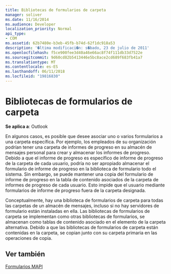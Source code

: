 ```yaml
---
title: Bibliotecas de formularios de carpeta
manager: soliver
ms.date: 11/16/2014
ms.audience: Developer
localization_priority: Normal
api_type:
- COM
ms.assetid: 62b7480e-b3eb-45fb-b74d-62f1dc918a53
description: '�ltima modificaci�n: s�bado, 23 de julio de 2011'
ms.openlocfilehash: f5ce900fee3d40a46e66ac8f74f111db33d7522e
ms.sourcegitcommit: 9d60cd82b5413446e5bc8ace2cd689f683fb41a7
ms.translationtype: MT
ms.contentlocale: es-ES
ms.lasthandoff: 06/11/2018
ms.locfileid: "19816830"
---
```

# <a name="folder-form-libraries"></a>Bibliotecas de formularios de carpeta

  
  
**Se aplica a**: Outlook 
  
En algunos casos, es posible que desee asociar uno o varios formularios a una carpeta específica. Por ejemplo, los empleados de su organización podrían tener una carpeta de informes de progreso en su almacén de mensajes personal para crear y almacenar los informes de progreso. Debido a que el informe de progreso es específico de informe de progreso de la carpeta de cada usuario, podría no ser apropiado almacenar el formulario de informe de progreso en la biblioteca de formulario todo el sistema. Sin embargo, se puede mantener una copia del formulario de informe de progreso en la tabla de contenido asociados de la carpeta de informes de progreso de cada usuario. Esto impide que el usuario mediante formularios de informe de progreso fuera de la carpeta designada.
  
Conceptualmente, hay una biblioteca de formularios de carpeta para todas las carpetas de un almacén de mensajes, incluso si no hay servidores de formulario están instaladas en ella. Las bibliotecas de formularios de carpeta se implementan como otras bibliotecas de formularios, se almacenan como tablas de contenido asociado en el elemento de la carpeta alternativa. Debido a que las bibliotecas de formularios de carpeta están contenidas en la carpeta, se copian junto con su carpeta primaria en las operaciones de copia.
  
## <a name="see-also"></a>Ver también



[Formularios MAPI](mapi-forms.md)

